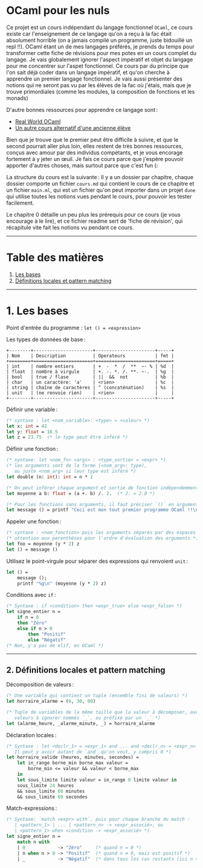 # OCaml pour les nuls

Ce projet est un cours indépendant du langage fonctionnel `OCaml`, ce cours
existe car l'enseignement de ce langage qu'on a reçu à la fac était absolument
horrible (on a jamais compilé un programme, juste bidouillé un repl !!). OCaml
étant un de mes langages préférés, je prends du temps pour transformer cette
fiche de révisions pour mes potes en un cours complet du langage. Je vais
globalement ignorer l'aspect impératif et objet du langage pour me concentrer sur
l'aspet fonctionnel. Ce cours par du principe que l'on sait déjà coder dans un
langage impératif, et qu'on cherche à apprendre un premier langage fonctionnel.
Je vais aussi présenter des notions qui ne seront pas vu par les élèves de la fac
où j'étais, mais que je trouve primordiales (comme les modules, la composition
de fonctions et les monads)

D'autre bonnes ressources pour apprendre ce langage sont :

- [Real World OCaml](https://dev.realworldocaml.org/)
- [Un autre cours alternatif d'une ancienne élève](https://ocaml.gelez.xyz/)

Bien que je trouve que le premier peut être difficile à suivre, et que le second
pourrait aller plus loin, elles restent de très bonnes ressources, conçus avec
amour par des individus compétants, et je vous encorage fortement à y jeter un
œuil. Je fais ce cours parce que j'espère pouvoir apporter d'autres choses, mais
surtout parce que c'est fun (:

La structure du cours est la suivante : Il y a un dossier par chapitre, chaque
dossier comporte un fichier `cours.md` qui contient le cours de ce chapitre et
un fichier `main.ml`, qui est un fichier qu'on peut importer dans un projet `dune`
qui utilise toutes les notions vues pendant le cours, pour pouvoir les tester facilement.

Le chapitre 0 détaille un peu plus les prérequis pour ce cours (je vous encourage
à le lire), et ce fichier readme sert de 'fiche de révision', qui récapitule vite
fait les notions vu pendant ce cours.

---
# Table des matières

1. [Les bases](#1-les-bases)
2. [Définitions locales et pattern matching](#2-définitions-locales-et-pattern-matching)

---

# 1. Les bases

Point d'entrée du programme : `let () = <expression>`

Les types de données de base :

```
+--------+----------------------+----------------------+-----+
| Nom    | Description          | Operateurs           | fmt |
+========+======================+======================+=====+
| int    | nombre entiers       | +  -  *  /  **  ~- % | %d  |
| float  | nombre à virgule     | +. -. *. /. **. ~-.  | %g  |
| bool   | true / flase         | ||  &&  not          | %b  |
| char   | un caractère: 'a'    | <rien>               | %c  |
| string | chaîne de caractères | ^ (concaténation)    | %s  |
| unit   | (ne renvoie rien)    | <rien>               |     |
+--------+----------------------+----------------------+-----+
```

Définir une variable :

```ocaml
(* syntaxe : let <nom_variable>: <type> = <valeur> *)
let x: int = 42
let y: float = 16.5
let z = 23.75  (* le type peut être inféré *)
```

Définir une fonction :

```ocaml
(* syntaxe: let <nom_fn> <args> : <type_sortie> = <expr> *)
(* les arguments sont de la forme (<nom_arg>: type),
   ou juste <nom_arg> si leur type est inféré *)
let double (n: int): int = n * 2

(* On peut inférer chaque argument et sortie de fonction indépendemment *)
let moyenne a b: float = (a +. b) /. 2.  (* 2. = 2.0 *)

(* Pour les fonctions sans arguments, il faut préciser `()` en argument *)
let message () = printf "Ceci est mon tout premier programme OCaml !!\n"
```

Appeler une fonction :

```ocaml
(* syntaxe : <nom_fonction> puis les arguments séparés par des espaces *)
(* attention aux parenthèses pour l'ordre d'évaluation des arguments *)
let foo = moyenne (y * 2) z
let () = message ()
```

Utilisez le point-virgule pour séparer des expressions qui renvoient `unit` :

```ocaml
let () =
	message ();
	printf "%g\n" (moyenne (y * 2) z)
```

Conditions avec `if` :

```ocaml
(* Syntaxe : if <condition> then <expr_true> else <expr_false> *)
let signe_entier n =
    if n = 0
    then "Zéro"
    else if n > 0
        then "Positif"
        else "Négatif"
(* Non, y'a pas de elif, en OCaml *)
```

---

## 2. Définitions locales et pattern matching

Décomposition de valeurs :

```ocaml
(* Une variable qui contient un tuple (ensemble fini de valeurs) *)
let horraire_alarme = (6, 30, 00)  

(* Tuple de variables de la même taille que la valeur à décomposer, avec les 
   valeurs à ignorer nommés `_`, ou préfixé par un `_` *)
let (alarme_heure, _alarme_minute, _) = horraire_alarme
```

Déclaration locales :

```ocaml
(* Syntaxe : let <declr_1> = <expr_1> and ... and <declr_n> = <expr_n> in <expr_suivante>
   Il peut y avoir autant de `and` qu'on veut, y compris 0 *)
let horraire_valide (heures, minutes, secondes) =
	let in_range borne_min borne_max valeur =
		borne_min <= valeur && valeur < borne_max
	in
	let sous_limite limite valeur = in_range 0 limite valeur in
	sous_limite 24 heures
	&& sous_limite 60 minutes
	&& sous_limite 60 secondes
```

Match-expressions :

```ocaml
(* Syntaxe: `match <expr> with`, puis pour chaque branche du match :
   | <pattern_1> | ... | <pattern_n> -> <expr_associé>, ou
   | <pattern_1> when <condition -> <expr_associé> *)
let signe_entier n =
	match n with
	| 0            -> "Zéro"     (* quand n = 0 *)
	| n when n > 0 -> "Positif"  (* quand n ≠ 0, mais est positif *)
	| _            -> "Négatif"  (* dans tous les cas restants (ici n < 0) *)
```

